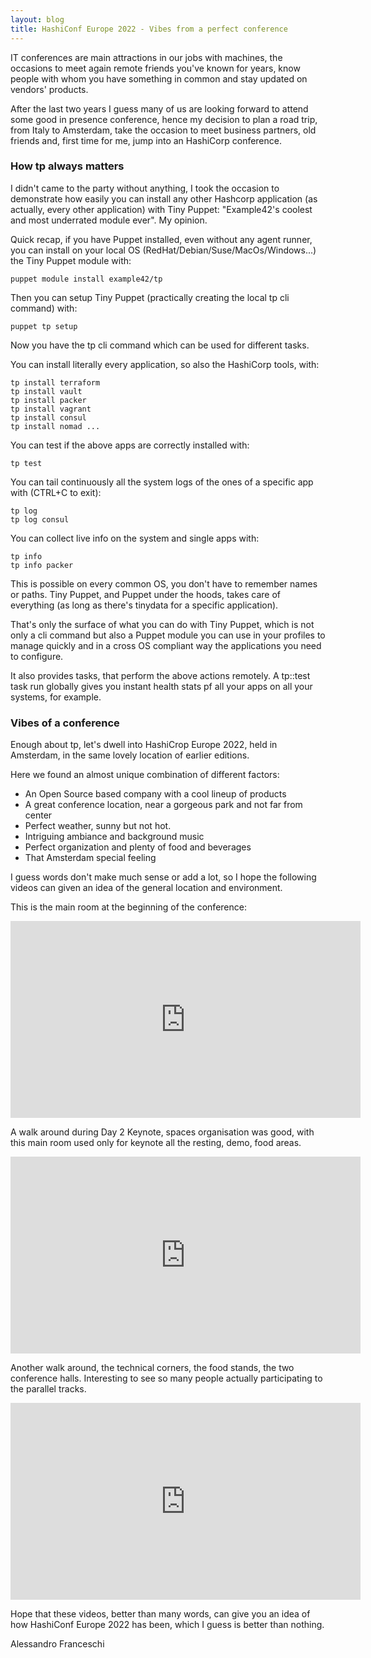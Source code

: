 ```yaml
---
layout: blog
title: HashiConf Europe 2022 - Vibes from a perfect conference
---
```


IT conferences are main attractions in our jobs with machines, the occasions to meet again remote friends you've known for years, know people with whom you have something in common and stay updated on vendors' products.

After the last two years I guess many of us are looking forward to attend some good in presence conference, hence my decision to plan a road trip, from Italy to Amsterdam, take the occasion to meet business partners, old friends and, first time for me, jump into an HashiCorp conference.


### How tp always matters

I didn't came to the party without anything, I took the occasion to demonstrate how easily you can install any other Hashcorp application (as actually, every other application) with Tiny Puppet:
"Example42's coolest and most underrated module ever".
My opinion.

Quick recap, if you have Puppet installed, even without any agent runner, you can install on your local OS (RedHat/Debian/Suse/MacOs/Windows...) the Tiny Puppet module with:

    puppet module install example42/tp

Then you can setup Tiny Puppet (practically creating the local tp cli command) with:

    puppet tp setup

Now you have the tp cli command which can be used for different tasks.

You can install literally every application, so also the HashiCorp tools, with:

    tp install terraform
    tp install vault
    tp install packer
    tp install vagrant
    tp install consul
    tp install nomad ...

You can test if the above apps are correctly installed with:

    tp test

You can tail continuously all the system logs of the ones of a specific app with (CTRL+C to exit):

    tp log
    tp log consul

You can collect live info on the system and single apps with: 

    tp info
    tp info packer

This is possible on every common OS, you don't have to remember names or paths. Tiny Puppet, and Puppet under the hoods, takes care of everything (as long as there's tinydata for a specific application).

That's only the surface of what you can do with Tiny Puppet, which is not only a cli command but also a Puppet module you can use in your profiles to manage quickly and in a cross OS compliant way the applications you need to configure.

It also provides tasks, that perform the above actions remotely. A tp::test task run globally gives you instant health stats pf all your apps on all your systems, for example.


### Vibes of a conference

Enough about tp, let's dwell into HashiCrop Europe 2022, held in Amsterdam, in the same lovely location of earlier editions.

Here we found an almost unique combination of different factors:

- An Open Source based company with a cool lineup of products
- A great conference location, near a gorgeous park and not far from center
- Perfect weather, sunny but not hot.
- Intriguing ambiance and background music
- Perfect organization and plenty of food and beverages
- That Amsterdam special feeling 

I guess words don't make much sense or add a lot, so I hope the following videos can given an idea of the general location and environment.

This is the main room at the beginning of the conference:

<iframe width="560" height="315" src="https://www.youtube.com/embed/3zchzz96t1Q" title="YouTube video player" frameborder="0" allow="accelerometer; autoplay; clipboard-write; encrypted-media; gyroscope; picture-in-picture" allowfullscreen></iframe>

A walk around during Day 2 Keynote, spaces organisation was good, with this main room used only for keynote all the resting, demo, food areas.

<iframe width="560" height="315" src="https://www.youtube.com/embed/BZbQh0rIVuk" title="YouTube video player" frameborder="0" allow="accelerometer; autoplay; clipboard-write; encrypted-media; gyroscope; picture-in-picture" allowfullscreen></iframe>

Another walk around, the technical corners, the food stands, the two conference halls. Interesting to see so many people actually participating to the parallel tracks.

<iframe width="560" height="315" src="https://www.youtube.com/embed/CpbTVZRjgTQ" title="YouTube video player" frameborder="0" allow="accelerometer; autoplay; clipboard-write; encrypted-media; gyroscope; picture-in-picture" allowfullscreen></iframe>

Hope that these videos, better than many words, can give you an idea of how HashiConf Europe 2022 has been, which I guess is better than nothing.


Alessandro Franceschi

